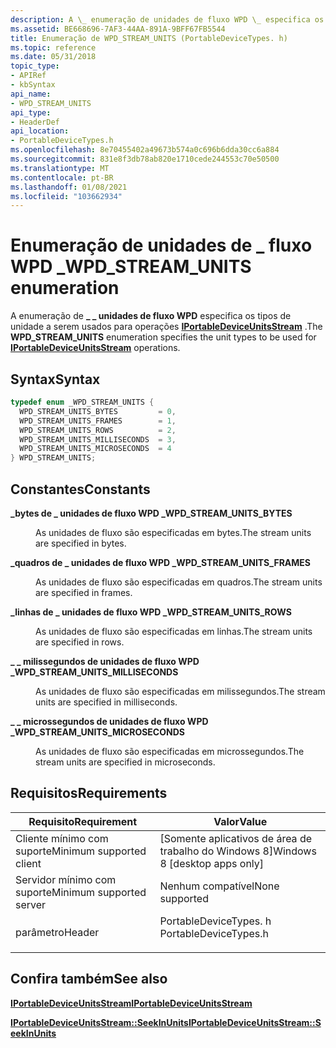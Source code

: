 ```yaml
---
description: A \_ enumeração de unidades de fluxo WPD \_ especifica os tipos de unidade a serem usados para operações IPortableDeviceUnitsStream.
ms.assetid: BE668696-7AF3-44AA-891A-9BFF67FB5544
title: Enumeração de WPD_STREAM_UNITS (PortableDeviceTypes. h)
ms.topic: reference
ms.date: 05/31/2018
topic_type:
- APIRef
- kbSyntax
api_name:
- WPD_STREAM_UNITS
api_type:
- HeaderDef
api_location:
- PortableDeviceTypes.h
ms.openlocfilehash: 8e70455402a49673b574a0c696b6dda30cc6a884
ms.sourcegitcommit: 831e8f3db78ab820e1710cede244553c70e50500
ms.translationtype: MT
ms.contentlocale: pt-BR
ms.lasthandoff: 01/08/2021
ms.locfileid: "103662934"
---
```

# <a name="wpd_stream_units-enumeration"></a><span data-ttu-id="c6c9e-103">Enumeração de unidades de \_ fluxo WPD \_</span><span class="sxs-lookup"><span data-stu-id="c6c9e-103">WPD\_STREAM\_UNITS enumeration</span></span>

<span data-ttu-id="c6c9e-104">A enumeração de **\_ \_ unidades de fluxo WPD** especifica os tipos de unidade a serem usados para operações [**IPortableDeviceUnitsStream**](/windows/desktop/api/PortableDeviceAPI/nn-portabledeviceapi-iportabledeviceunitsstream) .</span><span class="sxs-lookup"><span data-stu-id="c6c9e-104">The **WPD\_STREAM\_UNITS** enumeration specifies the unit types to be used for [**IPortableDeviceUnitsStream**](/windows/desktop/api/PortableDeviceAPI/nn-portabledeviceapi-iportabledeviceunitsstream) operations.</span></span>

## <a name="syntax"></a><span data-ttu-id="c6c9e-105">Syntax</span><span class="sxs-lookup"><span data-stu-id="c6c9e-105">Syntax</span></span>


```C++
typedef enum _WPD_STREAM_UNITS { 
  WPD_STREAM_UNITS_BYTES         = 0,
  WPD_STREAM_UNITS_FRAMES        = 1,
  WPD_STREAM_UNITS_ROWS          = 2,
  WPD_STREAM_UNITS_MILLISECONDS  = 3,
  WPD_STREAM_UNITS_MICROSECONDS  = 4
} WPD_STREAM_UNITS;
```



## <a name="constants"></a><span data-ttu-id="c6c9e-106">Constantes</span><span class="sxs-lookup"><span data-stu-id="c6c9e-106">Constants</span></span>

<dl> <dt>

<span data-ttu-id="c6c9e-107"><span id="WPD_STREAM_UNITS_BYTES"></span><span id="wpd_stream_units_bytes"></span>**\_bytes de \_ unidades de fluxo WPD \_**</span><span class="sxs-lookup"><span data-stu-id="c6c9e-107"><span id="WPD_STREAM_UNITS_BYTES"></span><span id="wpd_stream_units_bytes"></span>**WPD\_STREAM\_UNITS\_BYTES**</span></span>
</dt> <dd>

<span data-ttu-id="c6c9e-108">As unidades de fluxo são especificadas em bytes.</span><span class="sxs-lookup"><span data-stu-id="c6c9e-108">The stream units are specified in bytes.</span></span>

</dd> <dt>

<span data-ttu-id="c6c9e-109"><span id="WPD_STREAM_UNITS_FRAMES"></span><span id="wpd_stream_units_frames"></span>**\_quadros de \_ unidades de fluxo WPD \_**</span><span class="sxs-lookup"><span data-stu-id="c6c9e-109"><span id="WPD_STREAM_UNITS_FRAMES"></span><span id="wpd_stream_units_frames"></span>**WPD\_STREAM\_UNITS\_FRAMES**</span></span>
</dt> <dd>

<span data-ttu-id="c6c9e-110">As unidades de fluxo são especificadas em quadros.</span><span class="sxs-lookup"><span data-stu-id="c6c9e-110">The stream units are specified in frames.</span></span>

</dd> <dt>

<span data-ttu-id="c6c9e-111"><span id="WPD_STREAM_UNITS_ROWS"></span><span id="wpd_stream_units_rows"></span>**\_linhas de \_ unidades de fluxo WPD \_**</span><span class="sxs-lookup"><span data-stu-id="c6c9e-111"><span id="WPD_STREAM_UNITS_ROWS"></span><span id="wpd_stream_units_rows"></span>**WPD\_STREAM\_UNITS\_ROWS**</span></span>
</dt> <dd>

<span data-ttu-id="c6c9e-112">As unidades de fluxo são especificadas em linhas.</span><span class="sxs-lookup"><span data-stu-id="c6c9e-112">The stream units are specified in rows.</span></span>

</dd> <dt>

<span data-ttu-id="c6c9e-113"><span id="WPD_STREAM_UNITS_MILLISECONDS"></span><span id="wpd_stream_units_milliseconds"></span>**\_ \_ milissegundos de unidades de fluxo WPD \_**</span><span class="sxs-lookup"><span data-stu-id="c6c9e-113"><span id="WPD_STREAM_UNITS_MILLISECONDS"></span><span id="wpd_stream_units_milliseconds"></span>**WPD\_STREAM\_UNITS\_MILLISECONDS**</span></span>
</dt> <dd>

<span data-ttu-id="c6c9e-114">As unidades de fluxo são especificadas em milissegundos.</span><span class="sxs-lookup"><span data-stu-id="c6c9e-114">The stream units are specified in milliseconds.</span></span>

</dd> <dt>

<span data-ttu-id="c6c9e-115"><span id="WPD_STREAM_UNITS_MICROSECONDS"></span><span id="wpd_stream_units_microseconds"></span>**\_ \_ microssegundos de unidades de fluxo WPD \_**</span><span class="sxs-lookup"><span data-stu-id="c6c9e-115"><span id="WPD_STREAM_UNITS_MICROSECONDS"></span><span id="wpd_stream_units_microseconds"></span>**WPD\_STREAM\_UNITS\_MICROSECONDS**</span></span>
</dt> <dd>

<span data-ttu-id="c6c9e-116">As unidades de fluxo são especificadas em microssegundos.</span><span class="sxs-lookup"><span data-stu-id="c6c9e-116">The stream units are specified in microseconds.</span></span>

</dd> </dl>

## <a name="requirements"></a><span data-ttu-id="c6c9e-117">Requisitos</span><span class="sxs-lookup"><span data-stu-id="c6c9e-117">Requirements</span></span>



| <span data-ttu-id="c6c9e-118">Requisito</span><span class="sxs-lookup"><span data-stu-id="c6c9e-118">Requirement</span></span> | <span data-ttu-id="c6c9e-119">Valor</span><span class="sxs-lookup"><span data-stu-id="c6c9e-119">Value</span></span> |
|-------------------------------------|--------------------------------------------------------------------------------------------------|
| <span data-ttu-id="c6c9e-120">Cliente mínimo com suporte</span><span class="sxs-lookup"><span data-stu-id="c6c9e-120">Minimum supported client</span></span><br/> | <span data-ttu-id="c6c9e-121">\[Somente aplicativos de área de trabalho do Windows 8\]</span><span class="sxs-lookup"><span data-stu-id="c6c9e-121">Windows 8 \[desktop apps only\]</span></span><br/>                                                       |
| <span data-ttu-id="c6c9e-122">Servidor mínimo com suporte</span><span class="sxs-lookup"><span data-stu-id="c6c9e-122">Minimum supported server</span></span><br/> | <span data-ttu-id="c6c9e-123">Nenhum compatível</span><span class="sxs-lookup"><span data-stu-id="c6c9e-123">None supported</span></span><br/>                                                                        |
| <span data-ttu-id="c6c9e-124">parâmetro</span><span class="sxs-lookup"><span data-stu-id="c6c9e-124">Header</span></span><br/>                   | <dl> <span data-ttu-id="c6c9e-125"><dt>PortableDeviceTypes. h</dt></span><span class="sxs-lookup"><span data-stu-id="c6c9e-125"><dt>PortableDeviceTypes.h</dt></span></span> </dl> |



## <a name="see-also"></a><span data-ttu-id="c6c9e-126">Confira também</span><span class="sxs-lookup"><span data-stu-id="c6c9e-126">See also</span></span>

<dl> <dt>

[<span data-ttu-id="c6c9e-127">**IPortableDeviceUnitsStream**</span><span class="sxs-lookup"><span data-stu-id="c6c9e-127">**IPortableDeviceUnitsStream**</span></span>](/windows/desktop/api/PortableDeviceAPI/nn-portabledeviceapi-iportabledeviceunitsstream)
</dt> <dt>

[<span data-ttu-id="c6c9e-128">**IPortableDeviceUnitsStream::SeekInUnits**</span><span class="sxs-lookup"><span data-stu-id="c6c9e-128">**IPortableDeviceUnitsStream::SeekInUnits**</span></span>](/windows/desktop/api/PortableDeviceAPI/nf-portabledeviceapi-iportabledeviceunitsstream-seekinunits)
</dt> </dl>

 

 




